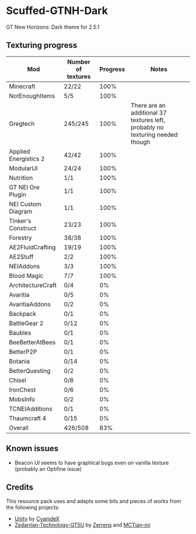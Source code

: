 # Scuffed-GTNH-Dark
GT New Horizons: Dark theme for 2.5.1

## Texturing progress
| Mod                     | Number of textures | Progress | Notes 		|
|-------------------------|--------------------|----------|-------------|
| Minecraft               | 22/22              | 100%     |				|
| NotEnoughItems          | 5/5                | 100%     |				|
| Gregtech                | 245/245            | 100%     | There are an additional 37 textures left, probably no texturing needed though |
| Applied Energistics 2   | 42/42              | 100%     |				|
| ModularUI				  | 24/24			   | 100%     |				|
| Nutrition				  | 1/1 			   | 100%	  |				|
| GT NEI Ore Plugin		  | 1/1 			   | 100%	  |				|
| NEI Custom Diagram	  | 1/1 			   | 100%	  |				|
| Tinker's Construct	  | 23/23 			   | 100%	  |				|
| Forestry				  | 38/38 			   | 100%	  |				|
| AE2FluidCrafting		  | 19/19 			   | 100% 	  |				|
| AE2Stuff		  		  | 2/2 			   | 100%	  |				|
| NEIAddons				  | 3/3 			   | 100%	  |				|
| Blood Magic		  	  | 7/7 			   | 100%	  |				|
| ArchitectureCraft		  | 0/4 			   | 0%	  	  |				|
| Avaritia				  | 0/5 			   | 0%	  	  |				|
| AvaritiaAddons		  | 0/2 			   | 0%	  	  |				|
| Backpack		  		  | 0/1 			   | 0%	  	  |				|
| BattleGear 2		      | 0/12 			   | 0%	  	  |				|
| Baubles				  | 0/1 			   | 0%	  	  |				|
| BeeBetterAtBees		  | 0/1 			   | 0%	  	  |				|
| BetterP2P		  		  | 0/1 			   | 0%	  	  |				|
| Botania		  		  | 0/14 			   | 0%	  	  |				|
| BetterQuesting		  | 0/2 			   | 0%	  	  |				|
| Chisel				  | 0/8 			   | 0%	  	  |				|
| IronChest				  | 0/6 			   | 0%	  	  |				|
| MobsInfo				  | 0/2 			   | 0%	  	  |				|
| TCNEIAdditions		  | 0/1 			   | 0%	  	  |				|
| Thaumcraft 4		  	  | 0/15 			   | 0%	  	  |				|
| Overall				  | 426/508 		   | 83%  	  |				|

## Known issues
- Beacon UI seems to have graphical bugs even on vanilla texture (probably an Optifine issue)

## Credits
This resource pack uses and adapts some bits and pieces of works from the following projects:
- [Unity](https://github.com/Unity-Resource-Pack/Unity/tree/1.7.10) by [CyanideX](https://github.com/CyanideX)
- [Zedarrian-Technology-GT5U](https://github.com/MCTian-mi/Zederrian-Technology-GT5U) by [Zerrens](https://forum.industrial-craft.net/core/user/12229-zerrens/) and [MCTian-mi](https://github.com/MCTian-mi)